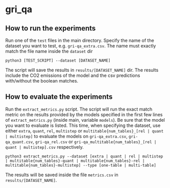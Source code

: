 # gri_qa

## How to run the experiments

Run one of the `test` files in the main directory. Specify the name of the dataset you want to test, e.g. `gri-qa_extra.csv`. The name must exactly match the file name inside the `dataset` dir

```
python3 [TEST_SCRIPT] --dataset [DATASET_NAME]
```

The script will save the results in `results/[DATASET_NAME]` dir. The results include the CO2 emissions of the model and the csv predictions with/without the boolean matches.

## How to evaluate the experiments

Run the `extract_metrics.py` script. The script will run the exact match metric on the results provided by the models specified in the first few lines of `extract_metrics.py` (inside main, variable `models`). Be sure that the model you want to evaluate is listed. This time, when specifying the dataset, use either `extra`, `quant`, `rel`, `multistep` or `multitable{num_tables}_[rel | quant | multistep]` to evaluate the models on `gri-qa_extra.csv`, `gri-qa_quant.csv`, `gri-qa_rel.csv` or `gri-qa_multitable{num_tables}_[rel | quant | multistep].csv` respectively.

```
python3 extract_metrics.py --dataset [extra | quant | rel | multistep | multitable{num_tables}-quant | multitable{num_tables}-rel | multitable{num_tables}-multistep] --type [one-table | multi-table]
```

The results will be saved inside the file `metrics.csv` in `results/[DATASET_NAME]`.